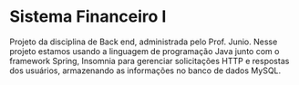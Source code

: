 # Sistema Financeiro I
Projeto da disciplina de Back end, administrada pelo Prof. Junio. Nesse projeto estamos usando a linguagem de programação Java junto com o framework Spring, Insomnia para gerenciar solicitações HTTP e respostas dos usuários, armazenando as informações no banco de dados MySQL.
